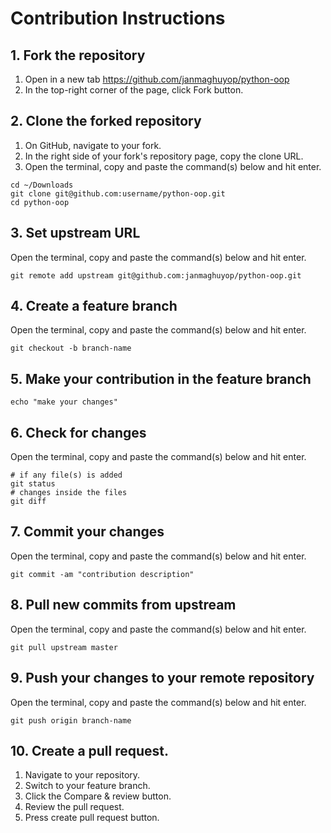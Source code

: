 # Contribution Instructions

## 1. Fork the repository
1. Open in a new tab https://github.com/janmaghuyop/python-oop
2. In the top-right corner of the page, click Fork button.

## 2. Clone the forked repository
1. On GitHub, navigate to your fork.
2. In the right side of your fork's repository page, copy the clone URL.
3. Open the terminal, copy and paste the command(s) below and hit enter.
```
cd ~/Downloads
git clone git@github.com:username/python-oop.git
cd python-oop
```

## 3. Set upstream URL
Open the terminal, copy and paste the command(s) below and hit enter.
```
git remote add upstream git@github.com:janmaghuyop/python-oop.git
```

## 4. Create a feature branch
Open the terminal, copy and paste the command(s) below and hit enter.
```
git checkout -b branch-name

```

## 5. Make your contribution in the feature branch
```
echo "make your changes"
```

## 6. Check for changes
Open the terminal, copy and paste the command(s) below and hit enter.
```
# if any file(s) is added
git status
# changes inside the files
git diff
```

## 7. Commit your changes
Open the terminal, copy and paste the command(s) below and hit enter.
```
git commit -am "contribution description"
```

## 8. Pull new commits from upstream
Open the terminal, copy and paste the command(s) below and hit enter.
```
git pull upstream master
```

## 9. Push your changes to your remote repository
Open the terminal, copy and paste the command(s) below and hit enter.
```
git push origin branch-name
```

## 10. Create a pull request.
1. Navigate to your repository.
2. Switch to your feature branch.
3. Click the Compare & review button.
4. Review the pull request.
5. Press create pull request button.
